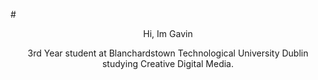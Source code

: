 #<p align="center">Hi, Im Gavin</p>

<p align="center">
3rd Year student at Blanchardstown Technological University Dublin studying Creative Digital Media.
</p>

